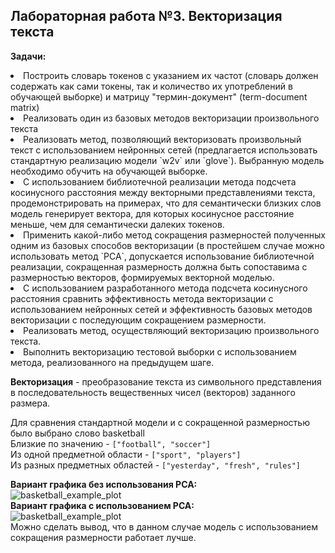 ## Лабораторная работа №3. Векторизация текста
**Задачи:**
<li> Построить словарь токенов с указанием их частот (словарь должен содержать как сами токены, так и количество их употреблений в обучающей выборке) и матрицу "термин-документ" (term-document matrix) <br>
<li> Реализовать один из базовых методов векторизации произвольного текста <br>
<li> Реализовать метод, позволяющий векторизовать произвольный текст с использованием нейронных сетей (предлагается использовать стандартную реализацию модели `w2v` или `glove`). Выбранную модель необходимо обучить на обучающей выборке. <br>
<li> С использованием библиотечной реализации метода подсчета косинусного расстояния между векторными представлениями текста, продемонстрировать на примерах, что для семантически близких слов модель генерирует вектора, для которых косинусное расстояние меньше, чем для семантически далеких токенов.  <br>
<li> Применить какой-либо метод сокращения размерностей полученных одним из базовых способов векторизации (в простейшем случае можно использовать метод `PCA`, допускается использование библиотечной реализации, сокращенная размерность должна быть сопоставима с размерностью векторов, формируемых векторной моделью. <br>
<li> С использованием разработанного метода подсчета косинусного расстояния сравнить эффективность метода векторизации с использованием нейронных сетей и эффективность базовых методов векторизации с последующим сокращением размерности. <br>
<li> Реализовать метод, осуществляющий векторизацию произвольного текста. <br>
<li> Выполнить векторизацию тестовой выборки с использованием метода, реализованного на предыдущем шаге. <br>

**Векторизация** - преобразование текста из символьного представления в последовательность вещественных чисел (векторов) заданного размера.

Для сравнения стандартной модели и с сокращенной размерностью было выбрано слово basketball <br>
Близкие по значению - `["football", "soccer"]` <br>
Из одной предметной области - `["sport", "players"]` <br>
Из разных предметных областей - `["yesterday", "fresh", "rules"]` 
<br>

**Вариант графика без использования PCA:** <br>
![basketball_example_plot](https://github.com/kivirciks/nlp-23-autumn/blob/main/projects/news_nlp/utils/basketball_example_plot.png) <br>
**Вариант графика с использованием PCA:** <br>
![basketball_example_plot](https://github.com/kivirciks/nlp-23-autumn/blob/main/projects/news_nlp/utils/basketball_example_PCA_plot.png)
<br>
Можно сделать вывод, что в данном случае модель с использованием сокращения размерности работает лучше.
